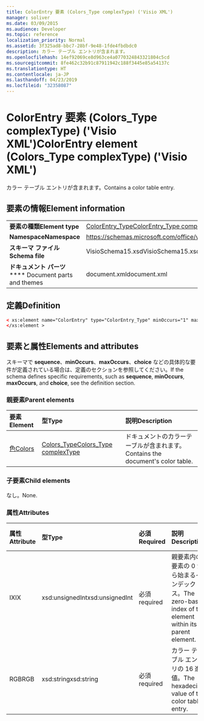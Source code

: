 ```yaml
---
title: ColorEntry 要素 (Colors_Type complexType) ('Visio XML')
manager: soliver
ms.date: 03/09/2015
ms.audience: Developer
ms.topic: reference
localization_priority: Normal
ms.assetid: 3f325ad8-bbc7-28bf-9e48-1fde4fbdbdc0
description: カラー テーブル エントリが含まれます。
ms.openlocfilehash: 14ef92069ce8d963ce4a0770324843321804c5cd
ms.sourcegitcommit: 8fe462c32b91c87911942c188f3445e85a54137c
ms.translationtype: HT
ms.contentlocale: ja-JP
ms.lasthandoff: 04/23/2019
ms.locfileid: "32358087"
---
```

# <a name="colorentry-element-colorstype-complextype-visio-xml"></a><span data-ttu-id="94f74-103">ColorEntry 要素 (Colors_Type complexType) ('Visio XML')</span><span class="sxs-lookup"><span data-stu-id="94f74-103">ColorEntry element (Colors_Type complexType) ('Visio XML')</span></span>

<span data-ttu-id="94f74-104">カラー テーブル エントリが含まれます。</span><span class="sxs-lookup"><span data-stu-id="94f74-104">Contains a color table entry.</span></span>
  
## <a name="element-information"></a><span data-ttu-id="94f74-105">要素の情報</span><span class="sxs-lookup"><span data-stu-id="94f74-105">Element information</span></span>

|||
|:-----|:-----|
|<span data-ttu-id="94f74-106">**要素の種類**</span><span class="sxs-lookup"><span data-stu-id="94f74-106">**Element type**</span></span> <br/> |[<span data-ttu-id="94f74-107">ColorEntry_Type</span><span class="sxs-lookup"><span data-stu-id="94f74-107">ColorEntry_Type complexType</span></span>](colorentry_type-complextypevisio-xml.md) <br/> |
|<span data-ttu-id="94f74-108">**Namespace**</span><span class="sxs-lookup"><span data-stu-id="94f74-108">**Namespace**</span></span> <br/> |https://schemas.microsoft.com/office/visio/2012/main  <br/> |
|<span data-ttu-id="94f74-109">**スキーマ ファイル**</span><span class="sxs-lookup"><span data-stu-id="94f74-109">**Schema file**</span></span> <br/> |<span data-ttu-id="94f74-110">VisioSchema15.xsd</span><span class="sxs-lookup"><span data-stu-id="94f74-110">VisioSchema15.xsd</span></span>  <br/> |
|<span data-ttu-id="94f74-111">**ドキュメント パーツ**</span><span class="sxs-lookup"><span data-stu-id="94f74-111">\*\*\*\* Document parts and themes</span></span> <br/> |<span data-ttu-id="94f74-112">document.xml</span><span class="sxs-lookup"><span data-stu-id="94f74-112">document.xml</span></span>  <br/> |
   
## <a name="definition"></a><span data-ttu-id="94f74-113">定義</span><span class="sxs-lookup"><span data-stu-id="94f74-113">Definition</span></span>

```XML
< xs:element name="ColorEntry" type="ColorEntry_Type" minOccurs="1" maxOccurs="unbounded" >
</xs:element >
```

## <a name="elements-and-attributes"></a><span data-ttu-id="94f74-114">要素と属性</span><span class="sxs-lookup"><span data-stu-id="94f74-114">Elements and attributes</span></span>

<span data-ttu-id="94f74-115">スキーマで **sequence**、**minOccurs**、**maxOccurs**、**choice** などの具体的な要件が定義されている場合は、定義のセクションを参照してください。</span><span class="sxs-lookup"><span data-stu-id="94f74-115">If the schema defines specific requirements, such as **sequence**, **minOccurs**,
    **maxOccurs**, and
    **choice**, see the definition section.</span></span> 
  
### <a name="parent-elements"></a><span data-ttu-id="94f74-116">親要素</span><span class="sxs-lookup"><span data-stu-id="94f74-116">Parent elements</span></span>

|<span data-ttu-id="94f74-117">**要素**</span><span class="sxs-lookup"><span data-stu-id="94f74-117">**Element**</span></span>|<span data-ttu-id="94f74-118">**型**</span><span class="sxs-lookup"><span data-stu-id="94f74-118">**Type**</span></span>|<span data-ttu-id="94f74-119">**説明**</span><span class="sxs-lookup"><span data-stu-id="94f74-119">**Description**</span></span>|
|:-----|:-----|:-----|
|[<span data-ttu-id="94f74-120">色</span><span class="sxs-lookup"><span data-stu-id="94f74-120">Colors</span></span>](colors-element-visiodocument_type-complextypevisio-xml.md) <br/> |[<span data-ttu-id="94f74-121">Colors_Type</span><span class="sxs-lookup"><span data-stu-id="94f74-121">Colors_Type complexType</span></span>](colors_type-complextypevisio-xml.md) <br/> |<span data-ttu-id="94f74-122">ドキュメントのカラーテーブルが含まれます。</span><span class="sxs-lookup"><span data-stu-id="94f74-122">Contains the document's color table.</span></span>  <br/> |
   
### <a name="child-elements"></a><span data-ttu-id="94f74-123">子要素</span><span class="sxs-lookup"><span data-stu-id="94f74-123">Child elements</span></span>

<span data-ttu-id="94f74-124">なし。</span><span class="sxs-lookup"><span data-stu-id="94f74-124">None.</span></span>
  
### <a name="attributes"></a><span data-ttu-id="94f74-125">属性</span><span class="sxs-lookup"><span data-stu-id="94f74-125">Attributes</span></span>

|<span data-ttu-id="94f74-126">**属性**</span><span class="sxs-lookup"><span data-stu-id="94f74-126">**Attribute**</span></span>|<span data-ttu-id="94f74-127">**型**</span><span class="sxs-lookup"><span data-stu-id="94f74-127">**Type**</span></span>|<span data-ttu-id="94f74-128">**必須**</span><span class="sxs-lookup"><span data-stu-id="94f74-128">**Required**</span></span>|<span data-ttu-id="94f74-129">**説明**</span><span class="sxs-lookup"><span data-stu-id="94f74-129">**Description**</span></span>|<span data-ttu-id="94f74-130">**可能な値**</span><span class="sxs-lookup"><span data-stu-id="94f74-130">**Possible values**</span></span>|
|:-----|:-----|:-----|:-----|:-----|
|<span data-ttu-id="94f74-131">IX</span><span class="sxs-lookup"><span data-stu-id="94f74-131">IX</span></span>  <br/> |<span data-ttu-id="94f74-132">xsd:unsignedInt</span><span class="sxs-lookup"><span data-stu-id="94f74-132">xsd:unsignedInt</span></span>  <br/> |<span data-ttu-id="94f74-133">必須</span><span class="sxs-lookup"><span data-stu-id="94f74-133">required</span></span>  <br/> |<span data-ttu-id="94f74-134">親要素内の要素の 0 から始まるインデックス。</span><span class="sxs-lookup"><span data-stu-id="94f74-134">The zero-based index of the element within its parent element.</span></span>  <br/> |<span data-ttu-id="94f74-135">xsd:unsignedInt 型の値。</span><span class="sxs-lookup"><span data-stu-id="94f74-135">Values of the xsd:unsignedInt type.</span></span>  <br/> |
|<span data-ttu-id="94f74-136">RGB</span><span class="sxs-lookup"><span data-stu-id="94f74-136">RGB</span></span>  <br/> |<span data-ttu-id="94f74-137">xsd:string</span><span class="sxs-lookup"><span data-stu-id="94f74-137">xsd:string</span></span>  <br/> |<span data-ttu-id="94f74-138">必須</span><span class="sxs-lookup"><span data-stu-id="94f74-138">required</span></span>  <br/> |<span data-ttu-id="94f74-139">カラー テーブル エントリの 16 進値。</span><span class="sxs-lookup"><span data-stu-id="94f74-139">The hexadecimal value of the color table entry.</span></span>  <br/> |<span data-ttu-id="94f74-140">xsd:string 型の値。</span><span class="sxs-lookup"><span data-stu-id="94f74-140">Values of the xsd:string type.</span></span>  <br/> |
   

